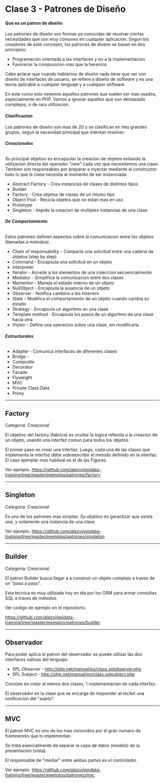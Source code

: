 # Clase 3 - Patrones de Dise&ntilde;o



#### Que es un patron de diseño

Los patrones de diseño son formas ya conocidas de resolver ciertas necesidades que son muy comunes en cualquier aplicacion. Segun los creadores de este concepto, los patrones de diseno se basan en dos principios:

- Programacion orientada a las interfaces y no a la implementacion
- Favorecer la composicion mas que la herencia

Cabe aclarar que cuando hablamos de diseño nada tiene que ver con diseño de interfaces de usuario, se refiere a diseño de software y es una teoria aplicable a cualquier lenguaje y a cualquier software.

En este curso solo veremos aquellos patrones que suelen ser mas usados, especialmente en PHP. Vamos a ignorar aquellos que son demasiado complejos, o de rara utilizacion.



#### Clasificacion

Los patrones de diseño son mas de 20 y se clasifican en tres grandes grupos, segun la necesidad principal que intentan resolver.


###### **Creacionales**

Su principal objetivo es encapsular la creacion de objetos evitando la utilizacion directa del operador "new" cada vez que necesitemos una clase. Tambien son responsables por preparar e inyectar mediante el constructor todo lo que la clase necesita al momento de ser instanciada.

  * Abstract Factory - Crea instancias de clases de distintos tipos
  * Builder
  * Factory - Crea objetos de clases de un mismo tipo
  * Object Pool - Recicla objetos que no estan mas en uso
  * Prototype
  * Singleton - Impide la creacion de multiples instancias de una clase

###### **De Comportamiento**

Estos patrones definen aspectos sobre la comunicacion entre los objetos (llamadas a metodos).

  * Chain of responsability - Comparte una solicitud entre una cadena de objetos (step by step)
  * Command - Encapsula una solicitud en un objeto
  * Interpreter
  * Iterator - Accede a los elementos de una coleccion secuencialmente
  * Mediator - Simplifica la comunicacion entre dos clases
  * Mementor - Maneja el estado interno de un objeto
  * NullObject - Encapsula la ausencia de un objeto
  * Observer - Notifica cambios a los listeners
  * State - Modifica el comportamiento de un objeto cuando cambia su estado
  * Strategy - Encapsula un algoritmo en una clase
  * Template method - Encapsula los pasos de un algoritmo de una clase hacia otra
  * Visitor - Define una operacion sobre una clase, sin modificarla

###### **Estructurales**

  * Adapter - Comunica interfaces de diferentes clases
  * Bridge - 
  * Composite
  * Decorator
  * Facade
  * Flyweight
  * MVC
  * Private Class Data
  * Proxy

------

## Factory

Categoria: Creacional 

El objetivo del factory (fabrica) es ocultar la logica referida a la creacion de un objeto, usando una interfaz comun para todos los objetos.

El primer paso es crear una interfaz. Luego, cada una de las clases que implementa la interfaz debe sobreescribir el metodo definido en la interfaz. El caso ejemplar mas habitual es el de las Figuras.

Ver ejemplo. https://github.com/alezvi/epidata-training/tree/master/ejemplos/patrones/factory

------

## Singleton 

Categoria: Creacional 

Es uno de los patrones mas simples. Su objetivo es garantizar que exista una, y solamente una instancia de una clase. 

Ver ejemplo. https://github.com/alezvi/epidata-training/tree/master/ejemplos/patrones/singleton

------

## Builder

Categoria: Creacional

El patron Builder busca llegar a a construir un objeto complejo a traves de un "paso a paso". 

Esta tecnica es muy utilizada hoy en dia por los ORM para armar consultas SQL a traves de metodos.

Ver codigo de ejemplo en el repositorio.

https://github.com/alezvi/epidata-training/tree/master/ejemplos/patrones/builder


------

## Observador

Para poder aplica el patron del observador se puede utilizar las dos interfaces nativas del lenguaje:

- SPL Observer - http://php.net/manual/es/class.splobserver.php
- SPL Subject - http://php.net/manual/es/class.splsubject.php

Consiste en crear al menos dos clases, 1 implementacion de cada interfaz. 

El observador es la clase que se encarga de responder al recibir una notificacion del "sujeto". 

------

## MVC 

El patron MVC es uno de los mas conocidos por el gran numero de frameworks que lo implementan.

Se trata esencialmente de separar la capa de datos (modelo) de la presentacion (vista).

El responsable de "mediar" entre ambas partes es el controlador.

Ver ejemplo. https://github.com/alezvi/epidata-training/tree/master/ejemplos/patrones/mvc

